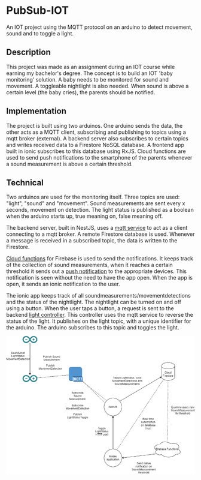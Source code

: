 # PubSub-IOT
An IOT project using the MQTT protocol on an arduino to detect movement, sound and to toggle a light.

## Description
This project was made as an assignment during an IOT course while earning my bachelor's degree. 
The concept is to build an IOT 'baby monitoring' solution. A baby needs to be monitored for sound and movement. A toggleable nightlight is also needed.
When sound is above a certain level (the baby cries), the parents should be notified. 

## Implementation

The project is built using two arduinos. One arduino sends the data, the other acts as a MQTT client, subscribing and publishing to topics using a mqtt broker (external). 
A backend server also subscribes to certain topics and writes received data to a Firestore NoSQL database.
A frontend app built in ionic subscribes to this database using RxJS. 
Cloud functions are used to send push notifications to the smartphone of the parents whenever a sound measurement is above a certain threshold.


## Technical

Two arduinos are used for the monitoring itself. 
Three topics are used: "light", "sound" and "movement".
Sound measurements are sent every x seconds, movement on detection. The light status is published as a boolean when the arduino starts up, true meaning on, false meaning off.

The backend server, built in NestJS, uses a [mqtt service](https://github.com/DM-be/PubSub-IOT/blob/master/backend/nestjs-server/project/src/mqtt/mqtt.service.ts) to act as a client connecting to a mqtt broker.
A remote Firestore database is used. Whenever a message is received in a subscribed topic, the data is written to the Firestore. 

[Cloud functions](https://github.com/DM-be/PubSub-IOT/blob/master/backend/cloud/functions/src/index.ts)  for Firebase is used to send the notifications.
It keeps track of the collection of sound measurements, when it reaches a certain threshold it sends out a [push notification](https://medium.com/@nileshsingh/how-to-add-push-notification-capability-to-your-android-app-a3cac745e56e) to the appropriate devices.
This notification is seen without the need to have the app open. When the app is open, it sends an ionic notification to the user. 

The ionic app keeps track of all soundmeasurements/movementdetections and the status of the nightlight. The nightlight can be turned on and off using a button. 
When the user taps a button, a request is sent to the backend [light controller](https://github.com/DM-be/PubSub-IOT/blob/master/backend/nestjs-server/project/src/light/light.controller.ts). This controller uses the mqtt service to reverse the status of the light. It publishes on the light topic, with a unique identifier for the arduino.
The arduino subscribes to this topic and toggles the light. 

![iot schema](IOT.png)



